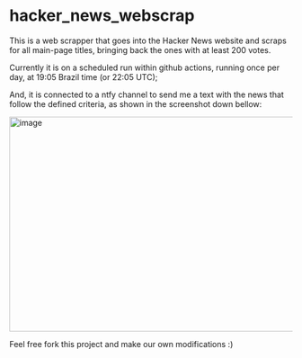 # hacker_news_webscrap
This is a web scrapper that goes into the Hacker News website and scraps for all main-page titles, bringing back the ones with at least 200 votes.

Currently it is on a scheduled run within github actions, running once per day, at 19:05 Brazil time (or 22:05 UTC); 

And, it is connected to a ntfy channel to send me a text with the news that follow the defined criteria, as shown in the screenshot down bellow:

<img width="874" height="382" alt="image" src="https://github.com/user-attachments/assets/84651bab-5498-4875-a286-d3486c6724b7" />

Feel free fork this project and make our own modifications :)
